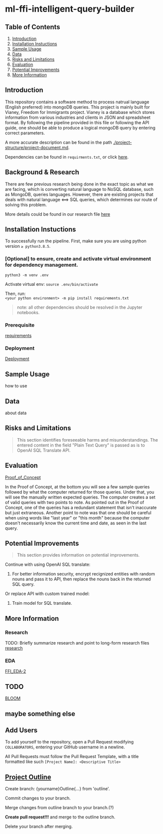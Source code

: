 # ml-ffi-intelligent-query-builder

## Table of Contents
1. [Introduction](#introduction)
2. [Installation Instuctions](#installation-instuctions)
3. [Sample Usage](#sample-usage)
4. [Data](#data)
5. [Risks and Limitations](#risks-and-limitations)
6. [Evaluation](#evaluation)
7. [Potential Improvements](#potential-improvements)
8. [More Information](#more-information)

## Introduction
This repository contains a software method to process natrual language (English preferred) into mongoDB queries. This project is mainly built for Vianey, Freedom for Immigrants project. Vianey is a database which stores information from various industries and clients in JSON and spreadsheet format. By following the pipeline provided in this file or following the API guide, one should be able to produce a logical mongoDB query by entering correct parameters.

A more accurate description can be found in the path [./project-structure/project-document.md](./project-structure/project-document.md).   

Dependencies can be found in ``requirments.txt``, or click [here](./requirements.txt).

## Background & Research
There are few previous research being done in the exact topic as what we are facing, which is converting natural language to NoSQL database, such as MongoDB, queries languages. However, there are existing projects that deals with natural language <==> SQL queries, which determines our route of solving this problem. 

More details could be found in our research file [here](./project-research/research.md)

## Installation Instuctions

To successfully run the pipeline. 
First, make sure you are using python version `≥ python3.8.5`. 

### [Optional] to ensure, create and activate virtual environment for dependency management.
`python3 -m venv .env`  

Activate virtual env:
`source .env/bin/activate`

Then, run:  
`<your python environment> -m pip install requirements.txt` <br>

> note: all other dependencies should be resolved in the Jupyter notebooks. 

### Prerequisite
[requirements](requirements.txt)

### Deployment
[Deployment](src/Deployment.ipynb)

## Sample Usage
how to use

## Data
about data

## Risks and Limitations
>This section identifies foreseeable harms and misunderstandings.
The entered content in the field "Plain Text Query" is passed as is to OpenAI SQL Translate API.

## Evaluation

[Proof_of_Concept](src/Proof_of_Concept.ipynb)

In the Proof of Concept, at the bottom you will see a few sample queries followed by what the computer returned for those queries. Under that, you will see the manually written expected queries. The computer creates a set of valid queries with two points to note. As pointed out in the Proof of Concept, one of the queries has a redundant statement that isn't inaccurate but just extraneous. Another point to note was that one should be careful when using words like "last year" or "this month" because the computer doesn't necessarily know the current time and date, as seen in the last query. 

## Potential Improvements
>This section provides information on potential improvements.

Continue with using OpenAI SQL translate:
1.  For better information security, encrypt recignized entities with random nouns and pass it to API, then replace the nouns back in the returned SQL query. 

Or replace API with custom trained model:
1. Train model for SQL translate.

## More Information
### Research
TODO: Briefly summarize research and point to long-form research files
[research](project-research/research.md)

### EDA
[FFI_EDA-2](src/FFI_EDA-2.ipynb)

## TODO
[BLOOM](https://huggingface.co/bigscience/bloom)

## maybe something else

## Add Users

To add yourself to the repository, open a Pull Request modifying `COLLABORATORS`, entering your GitHub username in a newline.

All Pull Requests must follow the Pull Request Template, with a title formatted like such `[Project Name]: <Descriptive Title>`

## [Project Outline](./project-structure/project-document.md)

Create branch: {yourname}Outline{...} from 'outline'.

Commit changes to your branch.

Merge changes from outline branch to your branch.(?)

**Create pull request!!!** and merge to the outline branch.

Delete your branch after merging. 
